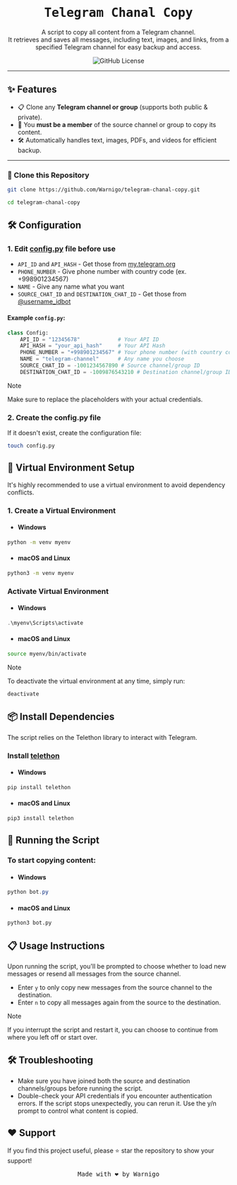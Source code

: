 <h1 align="center">
    <samp>Telegram Chanal Copy</samp>
</h1>

<p align="center">
    A script to copy all content from a Telegram channel.  <br />
    It retrieves and saves all messages, including text, images, and links, from a specified Telegram channel for easy backup and access.
</p>

<p align="center">
    <img alt="GitHub License" src="https://img.shields.io/github/license/Warnigo/telegram-chanal-copy?style=flat&label=license&labelColor=%23ffffff&color=%23454545">
</p>

---

## ✨ Features

- 📋 Clone any **Telegram channel or group** (supports both public & private).
- 🔄 You **must be a member** of the source channel or group to copy its content.
- 🛠 Automatically handles text, images, PDFs, and videos for efficient backup.

---

### 📂 Clone this Repository

```sh
git clone https://github.com/Warnigo/telegram-chanal-copy.git

cd telegram-chanal-copy
```

## 🛠 Configuration

### 1. Edit [config.py](./config.py) file before use

- `API_ID` and `API_HASH` - Get those from [my.telegram.org](http://my.telegram.org/)
- `PHONE_NUMBER` - Give phone number with country code (ex. +998901234567)
- `NAME` - Give any name what you want
- `SOURCE_CHAT_ID` and `DESTINATION_CHAT_ID` - Get those from [@username_idbot](https://telegram.dog/username_idbot)

#### Example `config.py`:

```python
class Config:
    API_ID = "12345678"            # Your API ID
    API_HASH = "your_api_hash"     # Your API Hash
    PHONE_NUMBER = "+998901234567" # Your phone number (with country code)
    NAME = "telegram-channel"      # Any name you choose
    SOURCE_CHAT_ID = -1001234567890 # Source channel/group ID
    DESTINATION_CHAT_ID = -1009876543210 # Destination channel/group ID
```

>[!NOTE]
> Make sure to replace the placeholders with your actual credentials.

### 2. Create the config.py file

If it doesn't exist, create the configuration file:

```bash
touch config.py
```

## 🐍 Virtual Environment Setup

It's highly recommended to use a virtual environment to avoid dependency conflicts.

### 1. Create a Virtual Environment
- #### Windows

```sh
python -m venv myenv
```

- #### macOS and Linux

```sh
python3 -m venv myenv
```

### Activate Virtual Environment

- #### Windows

```powershell
.\myenv\Scripts\activate
```

- #### macOS and Linux

```bash
source myenv/bin/activate
```

> [!NOTE]
> To deactivate the virtual environment at any time, simply run:

```bash
deactivate
```

## 📦 Install Dependencies

The script relies on the Telethon library to interact with Telegram.

### Install [telethon](https://pypi.org/project/Telethon/)

- #### Windows

```powershell
pip install telethon
```

- #### macOS and Linux

```bash
pip3 install telethon
```

## 🚀 Running the Script

### To start copying content:

- #### Windows

```powershell
python bot.py
```

- #### macOS and Linux

```bash
python3 bot.py
```

## 📋 Usage Instructions
Upon running the script, you'll be prompted to choose whether to load new messages or resend all messages from the source channel.

- Enter `y` to only copy new messages from the source channel to the destination.
- Enter `n` to copy all messages again from the source to the destination.

>[!NOTE]
> If you interrupt the script and restart it, you can choose to continue from where you left off or start over.

## 🛠 Troubleshooting
- Make sure you have joined both the source and destination channels/groups before running the script.
- Double-check your API credentials if you encounter authentication errors.
If the script stops unexpectedly, you can rerun it. Use the y/n prompt to control what content is copied.

## ❤️ Support
If you find this project useful, please ⭐️ star the repository to show your support!

<p align="center"> <samp>Made with ❤️ by Warnigo</samp> </p> 